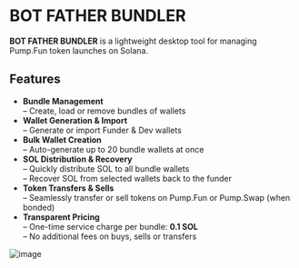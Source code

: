 # BOT FATHER BUNDLER

**BOT FATHER BUNDLER** is a lightweight desktop tool for managing Pump.Fun token launches on Solana.

## Features

- **Bundle Management**  
  – Create, load or remove bundles of wallets  
- **Wallet Generation & Import**  
  – Generate or import Funder & Dev wallets  
- **Bulk Wallet Creation**  
  – Auto-generate up to 20 bundle wallets at once  
- **SOL Distribution & Recovery**  
  – Quickly distribute SOL to all bundle wallets  
  – Recover SOL from selected wallets back to the funder  
- **Token Transfers & Sells**  
  – Seamlessly transfer or sell tokens on Pump.Fun or Pump.Swap (when bonded)  
- **Transparent Pricing**  
  – One-time service charge per bundle: **0.1 SOL**  
  – No additional fees on buys, sells or transfers  

![image](https://github.com/user-attachments/assets/1d7b31b4-ec20-474d-b175-7c51e572d602)
